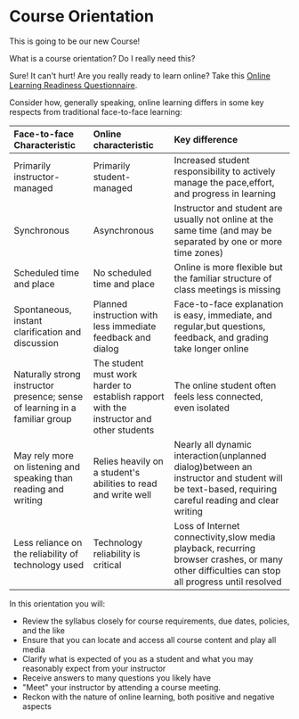 # Course Orientation

This is going to be our new Course!

What is a course orientation? Do I really need this?

Sure! It can't hurt! Are you really ready to learn online? Take this [Online Learning Readiness Questionnaire](/weblearning.psu.edu/questionnaire/ORQ.HTM).

Consider how, generally speaking, online learning differs in some key respects from traditional face-to-face learning:

| **Face-to-face Characteristic** | **Online characteristic** | **Key difference** |
| :--- | :--- | :--- |
| Primarily instructor-managed | Primarily student-managed | Increased student responsibility to actively manage the pace,effort, and progress in learning |
| Synchronous | Asynchronous | Instructor and student are usually not online at the same time \(and may be separated by one or more time zones\) |
| Scheduled time and place | No scheduled time and place | Online is more flexible but the familiar structure of class meetings is missing |
| Spontaneous, instant clarification and discussion | Planned instruction with less immediate feedback and dialog | Face-to-face explanation is easy, immediate, and regular,but questions, feedback, and grading take longer online |
| Naturally strong instructor presence; sense of learning in a familiar group | The student must work harder to establish rapport with the instructor and other students | The online student often feels less connected, even isolated |
| May rely more on listening and speaking than reading and writing | Relies heavily on a student's abilities to read and write well | Nearly all dynamic interaction\(unplanned dialog\)between an instructor and student will be text-based, requiring careful reading and clear writing |
| Less reliance on the reliability of technology used | Technology reliability is critical | Loss of Internet connectivity,slow media playback, recurring browser crashes, or many other difficulties can stop all progress until resolved |

In this orientation you will:

* Review the syllabus closely for course requirements, due dates, policies, and the like
* Ensure that you can locate and access all course content and play all media
* Clarify what is expected of you as a student and what you may reasonably expect from your instructor
* Receive answers to many questions you likely have
* "Meet" your instructor by attending a course meeting.
* Reckon with the nature of online learning, both positive and negative aspects



